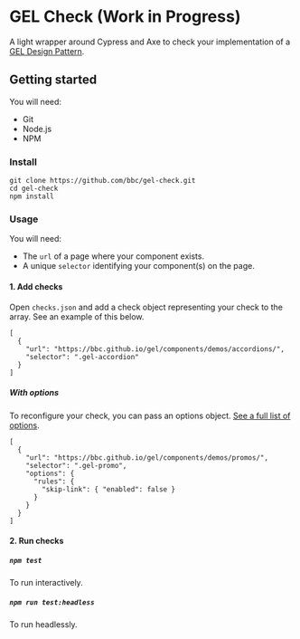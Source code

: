# GEL Check (Work in Progress)

A light wrapper around Cypress and Axe to check your implementation of a [GEL Design Pattern](https://www.bbc.co.uk/gel/guidelines/category/design-patterns).

## Getting started
You will need:
- Git
- Node.js
- NPM

### Install
```
git clone https://github.com/bbc/gel-check.git
cd gel-check
npm install
```

### Usage
You will need:
- The `url` of a page where your component exists.
- A unique `selector` identifying your component(s) on the page.

#### 1. Add checks
Open `checks.json` and add a check object representing your check to the array. See an example of this below.

```
[
  {
    "url": "https://bbc.github.io/gel/components/demos/accordions/",
    "selector": ".gel-accordion"
  }
]
```

##### With options
To reconfigure your check, you can pass an options object. [See a full list of options](https://www.deque.com/axe/axe-for-web/documentation/api-documentation/#options-parameter).
```
[
  {
    "url": "https://bbc.github.io/gel/components/demos/promos/",
    "selector": ".gel-promo",
    "options": {
      "rules": {
        "skip-link": { "enabled": false }
      }
    }
  }
]
```

#### 2. Run checks

##### `npm test`
To run interactively.

##### `npm run test:headless`
To run headlessly.
